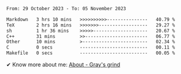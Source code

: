 <!--START_SECTION:waka-->

```txt
From: 29 October 2023 - To: 05 November 2023

Markdown   3 hrs 10 mins   >>>>>>>>>>---------------   40.79 %
TeX        2 hrs 16 mins   >>>>>>>------------------   29.27 %
sh         1 hr 36 mins    >>>>>--------------------   20.67 %
C++        31 mins         >>-----------------------   06.77 %
Other      10 mins         >------------------------   02.34 %
C          0 secs          -------------------------   00.11 %
Makefile   0 secs          -------------------------   00.05 %
```

<!--END_SECTION:waka-->

<!-- [![grayxu's github stats](https://github-readme-stats.vercel.app/api?username=grayxu&count_private=true&show_icons=true)](https://github.com/grayxu) -->

✔ Know more about me: [About - Gray's grind](https://www.grayxu.cn/)

